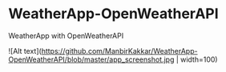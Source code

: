 # WeatherApp-OpenWeatherAPI
WeatherApp with OpenWeatherAPI

![Alt text](https://github.com/ManbirKakkar/WeatherApp-OpenWeatherAPI/blob/master/app_screenshot.jpg | width=100)
